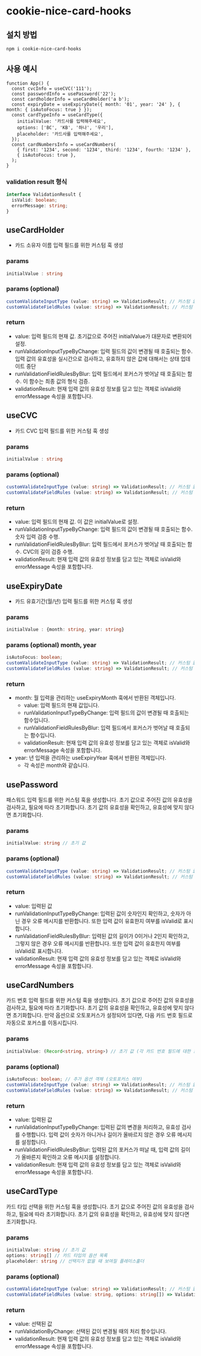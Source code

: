 # cookie-nice-card-hooks

## 설치 방법
```bash
npm i cookie-nice-card-hooks
```

## 사용 예시

```tsx
function App() {
  const cvcInfo = useCVC('111');
  const passwordInfo = usePassword('22');
  const cardholderInfo = useCardHolder('a b');
  const expiryDate = useExpiryDate({ month: '01', year: '24' }, { month: { isAutoFocus: true } });
  const cardTypeInfo = useCardType({
    initialValue: '카드사를 입력해주세요',
    options: ['BC', 'KB', '하나', '우리'],
    placeholder: '카드사를 입력해주세요',
  });
  const cardNumbersInfo = useCardNumbers(
    { first: '1234', second: '1234', third: '1234', fourth: '1234' },
    { isAutoFocus: true },
  );
}
```

### validation result 형식

```ts
interface ValidationResult {
  isValid: boolean;
  errorMessage: string;
}
```

## useCardHolder
- 카드 소유자 이름 입력 필드를 위한 커스텀 훅 생성

### params
```ts
initialValue : string
```

### params (optional) 
```ts
customValidateInputType (value: string) => ValidationResult; // 커스텀 input type 규칙을 넣어줄 수 있습니다
customValidateFieldRules (value: string) => ValidationResult; // 커스텀 필드 규칙을 넣어줄 수 있습니다.
```

### return
- value: 입력 필드의 현재 값. 초기값으로 주어진 initialValue가 대문자로 변환되어 설정.
- runValidationInputTypeByChange: 입력 필드의 값이 변경될 때 호출되는 함수. 입력 값의 유효성을 실시간으로 검사하고, 유효하지 않은 값에 대해서는 상태 업데이트 중단
- runValidationFieldRulesByBlur: 입력 필드에서 포커스가 벗어날 때 호출되는 함수. 이 함수는 최종 값의 형식 검증.
- validationResult: 현재 입력 값의 유효성 정보를 담고 있는 객체로 isValid와 errorMessage 속성을 포함합니다.


## useCVC
- 카드 CVC 입력 필드를 위한 커스텀 훅 생성

### params
```ts
initialValue : string
```

### params (optional) 
```ts
customValidateInputType (value: string) => ValidationResult; // 커스텀 input type 규칙을 넣어줄 수 있습니다
customValidateFieldRules (value: string) => ValidationResult; // 커스텀 필드 규칙을 넣어줄 수 있습니다.
```

### return
- value: 입력 필드의 현재 값. 이 값은 initialValue로 설정.
- runValidationInputTypeByChange: 입력 필드의 값이 변경될 때 호출되는 함수. 숫자 입력 검증 수행.
- runValidationFieldRulesByBlur: 입력 필드에서 포커스가 벗어날 때 호출되는 함수. CVC의 길이 검증 수행.
- validationResult: 현재 입력 값의 유효성 정보를 담고 있는 객체로 isValid와 errorMessage 속성을 포함합니다.


## useExpiryDate
- 카드 유효기간(월/년) 입력 필드를 위한 커스텀 훅 생성

### params
```ts
initialValue : {month: string, year: string}
```

### params (optional) month, year
```ts
isAutoFocus: boolean;
customValidateInputType (value: string) => ValidationResult; // 커스텀 input type 규칙을 넣어줄 수 있습니다
customValidateFieldRules (value: string) => ValidationResult; // 커스텀 필드 규칙을 넣어줄 수 있습니다.
```

### return
- month: 월 입력을 관리하는 useExpiryMonth 훅에서 반환된 객체입니다.
  - value: 입력 필드의 현재 값입니다.
  - runValidationInputTypeByChange: 입력 필드의 값이 변경될 때 호출되는 함수입니다.
  - runValidationFieldRulesByBlur: 입력 필드에서 포커스가 벗어날 때 호출되는 함수입니다.
  - validationResult: 현재 입력 값의 유효성 정보를 담고 있는 객체로 isValid와 errorMessage 속성을 포함합니다.
- year: 년 입력을 관리하는 useExpiryYear 훅에서 반환된 객체입니다.
  - 각 속성은 month와 같습니다.

## usePassword

패스워드 입력 필드를 위한 커스텀 훅을 생성합니다. 초기 값으로 주어진 값의 유효성을 검사하고, 필요에 따라 초기화합니다.
초기 값의 유효성을 확인하고, 유효성에 맞지 않다면 초기화합니다.

### params
```ts
initialValue: string // 초기 값
```

### params (optional) 
```ts
customValidateInputType (value: string) => ValidationResult; // 커스텀 input type 규칙을 넣어줄 수 있습니다
customValidateFieldRules (value: string) => ValidationResult; // 커스텀 필드 규칙을 넣어줄 수 있습니다.
```

### return
- value: 입력된 값
- runValidationInputTypeByChange: 입력된 값이 숫자인지 확인하고, 숫자가 아닌 경우 오류 메시지를 반환합니다. 또한 입력 값이 유효한지 여부를 isValid로 표시합니다.
- runValidationFieldRulesByBlur:
입력된 값의 길이가 0이거나 2인지 확인하고, 그렇지 않은 경우 오류 메시지를 반환합니다. 또한 입력 값이 유효한지 여부를 isValid로 표시합니다.
- validationResult: 현재 입력 값의 유효성 정보를 담고 있는 객체로 isValid와 errorMessage 속성을 포함합니다.


## useCardNumbers
카드 번호 입력 필드를 위한 커스텀 훅을 생성합니다. 초기 값으로 주어진 값의 유효성을 검사하고, 필요에 따라 초기화합니다.
초기 값의 유효성을 확인하고, 유효성에 맞지 않다면 초기화합니다. 만약 옵션으로 오토포커스가 설정되어 있다면, 다음 카드 번호 필드로 자동으로 포커스를 이동시킵니다.

### params
```ts
initialValue: (Record<string, string>) // 초기 값 (각 카드 번호 필드에 대한 초기 값)
```

### params (optional) 
```ts
isAutoFocus: boolean; // 추가 옵션 객체 (오토포커스 여부)
customValidateInputType (value: string) => ValidationResult; // 커스텀 input type 규칙을 넣어줄 수 있습니다
customValidateFieldRules (value: string) => ValidationResult; // 커스텀 필드 규칙을 넣어줄 수 있습니다.
```

### return
- value: 입력된 값
- runValidationInputTypeByChange: 입력된 값의 변경을 처리하고, 유효성 검사를 수행합니다. 입력 값이 숫자가 아니거나 길이가 올바르지 않은 경우 오류 메시지를 설정합니다.
- runValidationFieldRulesByBlur: 입력된 값의 포커스가 떠날 때, 입력 값의 길이가 올바른지 확인하고 오류 메시지를 설정합니다.
- validationResult: 현재 입력 값의 유효성 정보를 담고 있는 객체로 isValid와 errorMessage 속성을 포함합니다.


## useCardType
카드 타입 선택을 위한 커스텀 훅을 생성합니다. 초기 값으로 주어진 값의 유효성을 검사하고, 필요에 따라 초기화합니다.
초기 값의 유효성을 확인하고, 유효성에 맞지 않다면 초기화합니다.


### params
```ts
initialValue: string // 초기 값
options: string[] // 카드 타입의 옵션 목록
placeholder: string // 선택지가 없을 때 보여질 플레이스홀더
```

### params (optional) 
```ts
customValidateInputType (value: string) => ValidationResult; // 커스텀 input type 규칙을 넣어줄 수 있습니다
customValidateFieldRules (value: string, options: string[]) => ValidationResult; // 커스텀 필드 규칙을 넣어줄 수 있습니다.
```

### return
- value: 선택된 값
- runValidationByChange: 선택된 값이 변경될 때의 처리 함수입니다.
- validationResult: 현재 입력 값의 유효성 정보를 담고 있는 객체로 isValid와 errorMessage 속성을 포함합니다.
